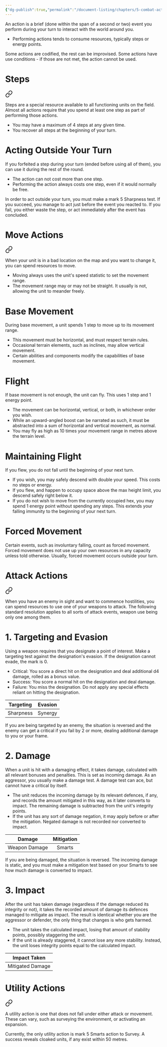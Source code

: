 ```yaml
---
{"dg-publish":true,"permalink":"/document-listing/chapters/5-combat-actions/"}
---
```


An action is a brief (done within the span of a second or two) event you perform during your turn to interact with the world around you.
- Performing actions tends to consume resources, typically steps or energy points.

Some actions are codified, the rest can be improvised. Some actions have use conditions - if those are not met, the action cannot be used.

# Steps

<div class="transclusion internal-embed is-loaded"><a class="markdown-embed-link" href="/document-listing/chapters/folder-5-combat-actions/steps/" aria-label="Open link"><svg xmlns="http://www.w3.org/2000/svg" width="24" height="24" viewBox="0 0 24 24" fill="none" stroke="currentColor" stroke-width="2" stroke-linecap="round" stroke-linejoin="round" class="svg-icon lucide-link"><path d="M10 13a5 5 0 0 0 7.54.54l3-3a5 5 0 0 0-7.07-7.07l-1.72 1.71"></path><path d="M14 11a5 5 0 0 0-7.54-.54l-3 3a5 5 0 0 0 7.07 7.07l1.71-1.71"></path></svg></a><div class="markdown-embed">




Steps are a special resource available to all functioning units on the field. Almost all actions require that you spend at least one step as part of performing those actions.
- You may have a maximum of 4 steps at any given time.
- You recover all steps at the beginning of your turn.

# Acting Outside Your Turn
If you forfeited a step during your turn (ended before using all of them), you can use it during the rest of the round. 
- The action can not cost more than one step.
- Performing the action always costs one step, even if it would normally be free.

In order to act outside your turn, you must make a mark 5 Sharpness test. If you succeed, you manage to act just before the event you reacted to. If you fail, you either waste the step, or act immediately after the event has concluded.

</div></div>

# Move Actions

<div class="transclusion internal-embed is-loaded"><a class="markdown-embed-link" href="/document-listing/chapters/folder-5-combat-actions/move-actions/" aria-label="Open link"><svg xmlns="http://www.w3.org/2000/svg" width="24" height="24" viewBox="0 0 24 24" fill="none" stroke="currentColor" stroke-width="2" stroke-linecap="round" stroke-linejoin="round" class="svg-icon lucide-link"><path d="M10 13a5 5 0 0 0 7.54.54l3-3a5 5 0 0 0-7.07-7.07l-1.72 1.71"></path><path d="M14 11a5 5 0 0 0-7.54-.54l-3 3a5 5 0 0 0 7.07 7.07l1.71-1.71"></path></svg></a><div class="markdown-embed">




When your unit is in a bad location on the map and you want to change it, you can spend resources to move.
- Moving always uses the unit's speed statistic to set the movement range. 
- The movement range may or may not be straight. It usually is not, allowing the unit to meander freely.

# Base Movement
During base movement, a unit spends 1 step to move up to its movement range.
- This movement must be horizontal, and must respect terrain rules.
- Occasional terrain elements, such as inclines, may allow vertical movement.
- Certain abilities and components modify the capabilities of base movement.

# Flight
If base movement is not enough, the unit can fly. This uses 1 step and 1 energy point.
- The movement can be horizontal, vertical, or both, in whichever order you wish.
- While an upward-angled boost can be narrated as such, it must be abstracted into a sum of horizontal and vertical movement, as normal.
- You may fly as high as 10 times your movement range in metres above the terrain level.

# Maintaining Flight
If you flew, you do not fall until the beginning of your next turn.
- If you wish, you may safely descend with double your speed. This costs no steps or energy.
- If you flew, and happen to occupy space above the max height limit, you descend safely right below it.
- If you do not wish to move from the currently occupied hex, you may spend 1 energy point without spending any steps. This extends your falling immunity to the beginning of your next turn.

# Forced Movement
Certain events, such as involuntary falling, count as forced movement. Forced movement does not use up your own resources in any capacity unless told otherwise. Usually, forced movement occurs outside your turn.

</div></div>

# Attack Actions

<div class="transclusion internal-embed is-loaded"><a class="markdown-embed-link" href="/document-listing/chapters/folder-5-combat-actions/attack-actions/" aria-label="Open link"><svg xmlns="http://www.w3.org/2000/svg" width="24" height="24" viewBox="0 0 24 24" fill="none" stroke="currentColor" stroke-width="2" stroke-linecap="round" stroke-linejoin="round" class="svg-icon lucide-link"><path d="M10 13a5 5 0 0 0 7.54.54l3-3a5 5 0 0 0-7.07-7.07l-1.72 1.71"></path><path d="M14 11a5 5 0 0 0-7.54-.54l-3 3a5 5 0 0 0 7.07 7.07l1.71-1.71"></path></svg></a><div class="markdown-embed">




When you have an enemy in sight and want to commence hostilities, you can spend resources to use one of your weapons to attack. The following standard resolution applies to all sorts of attack events, weapon use being only one among them.

# 1. Targeting and Evasion
Using a weapon requires that you designate a point of interest. Make a targeting test against the designation's evasion. If the designation cannot evade, the mark is 0.
- Critical: You score a direct hit on the designation and deal additional d4 damage, rolled as a bonus value.
- Success: You score a normal hit on the designation and deal damage.
- Failure: You miss the designation. Do not apply any special effects reliant on hitting the designation.

| Targeting | Evasion |
| :-------: | :-----: |
| Sharpness | Synergy |

If you are being targeted by an enemy, the situation is reversed and the enemy can get a critical if you fail by 2 or more, dealing additional damage to you or your frame.

# 2. Damage
When a unit is hit with a damaging effect, it takes damage, calculated with all relevant bonuses and penalties. This is set as incoming damage. As an aggressor, you usually make a damage test. A damage test can ace, but cannot have a critical by itself.
- The unit reduces the incoming damage by its relevant defences, if any, and records the amount mitigated in this way, as it later converts to impact. The remaining damage is subtracted from the unit's integrity points.
- If the unit has any sort of damage negation, it may apply before or after the mitigation. Negated damage is not recorded nor converted to impact.

|    Damage     | Mitigation |
| :-----------: | :--------: |
| Weapon Damage |   Smarts   |

If you are being damaged, the situation is reversed. The incoming damage is static, and you must make a mitigation test based on your Smarts to see how much damage is converted to impact. 

# 3. Impact
After the unit has taken damage (regardless if the damage reduced its integrity or not), it takes the recorded amount of damage its defences managed to mitigate as impact. The result is identical whether you are the aggressor or defender, the only thing that changes is who gets harmed.
- The unit takes the calculated impact, losing that amount of stability points, possibly staggering the unit.
- If the unit is already staggered, it cannot lose any more stability. Instead, the unit loses integrity points equal to the calculated impact.

|   Impact Taken   |
| :--------------: |
| Mitigated Damage |


</div></div>

# Utility Actions

<div class="transclusion internal-embed is-loaded"><a class="markdown-embed-link" href="/document-listing/chapters/folder-5-combat-actions/utility-actions/" aria-label="Open link"><svg xmlns="http://www.w3.org/2000/svg" width="24" height="24" viewBox="0 0 24 24" fill="none" stroke="currentColor" stroke-width="2" stroke-linecap="round" stroke-linejoin="round" class="svg-icon lucide-link"><path d="M10 13a5 5 0 0 0 7.54.54l3-3a5 5 0 0 0-7.07-7.07l-1.72 1.71"></path><path d="M14 11a5 5 0 0 0-7.54-.54l-3 3a5 5 0 0 0 7.07 7.07l1.71-1.71"></path></svg></a><div class="markdown-embed">




A utility action is one that does not fall under either attack or movement. These can vary, such as surveying the environment, or activating an expansion.

Currently, the only utility action is mark 5 Smarts action to Survey. A success reveals cloaked units, if any exist within 50 metres.

</div></div>
